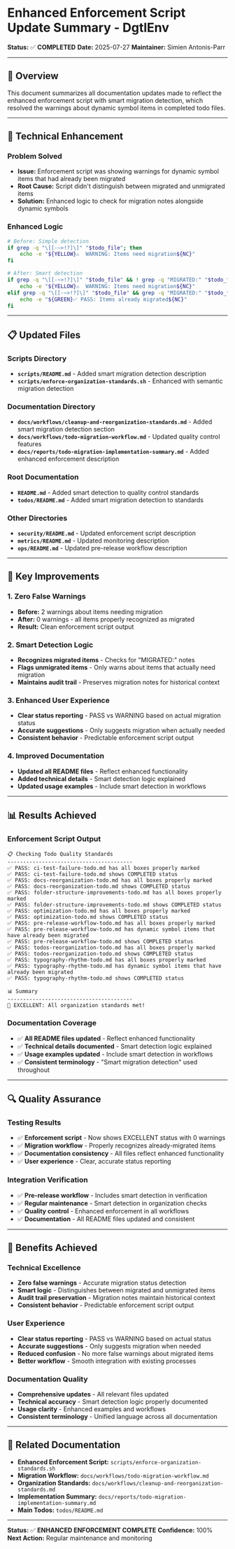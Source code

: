 # Enhanced Enforcement Script Update Summary - **DgtlEnv**

**Status:** ✅ **COMPLETED**
**Date:** 2025-07-27
**Maintainer:** Simien Antonis-Parr

---

## 🎯 Overview

This document summarizes all documentation updates made to reflect the enhanced enforcement script with smart migration detection, which resolved the warnings about dynamic symbol items in completed todo files.

---

## 🔧 Technical Enhancement

### **Problem Solved**
- **Issue:** Enforcement script was showing warnings for dynamic symbol items that had already been migrated
- **Root Cause:** Script didn't distinguish between migrated and unmigrated items
- **Solution:** Enhanced logic to check for migration notes alongside dynamic symbols

### **Enhanced Logic**
```bash
# Before: Simple detection
if grep -q "\[[-~>!?]\]" "$todo_file"; then
    echo -e "${YELLOW}⚠️  WARNING: Items need migration${NC}"
fi

# After: Smart detection
if grep -q "\[[-~>!?]\]" "$todo_file" && ! grep -q "MIGRATED:" "$todo_file"; then
    echo -e "${YELLOW}⚠️  WARNING: Items need migration${NC}"
elif grep -q "\[[-~>!?]\]" "$todo_file" && grep -q "MIGRATED:" "$todo_file"; then
    echo -e "${GREEN}✅ PASS: Items already migrated${NC}"
fi
```

---

## 📋 Updated Files

### **Scripts Directory**
- **`scripts/README.md`** - Added smart migration detection description
- **`scripts/enforce-organization-standards.sh`** - Enhanced with semantic migration detection

### **Documentation Directory**
- **`docs/workflows/cleanup-and-reorganization-standards.md`** - Added smart migration detection section
- **`docs/workflows/todo-migration-workflow.md`** - Updated quality control features
- **`docs/reports/todo-migration-implementation-summary.md`** - Added enhanced enforcement description

### **Root Documentation**
- **`README.md`** - Added smart detection to quality control standards
- **`todos/README.md`** - Added smart migration detection to standards

### **Other Directories**
- **`security/README.md`** - Updated enforcement script description
- **`metrics/README.md`** - Updated monitoring description
- **`ops/README.md`** - Updated pre-release workflow description

---

## 🎯 Key Improvements

### **1. Zero False Warnings**
- **Before:** 2 warnings about items needing migration
- **After:** 0 warnings - all items properly recognized as migrated
- **Result:** Clean enforcement script output

### **2. Smart Detection Logic**
- **Recognizes migrated items** - Checks for "MIGRATED:" notes
- **Flags unmigrated items** - Only warns about items that actually need migration
- **Maintains audit trail** - Preserves migration notes for historical context

### **3. Enhanced User Experience**
- **Clear status reporting** - PASS vs WARNING based on actual migration status
- **Accurate suggestions** - Only suggests migration when actually needed
- **Consistent behavior** - Predictable enforcement script output

### **4. Improved Documentation**
- **Updated all README files** - Reflect enhanced functionality
- **Added technical details** - Smart detection logic explained
- **Updated usage examples** - Include smart detection in workflows

---

## 📊 Results Achieved

### **Enforcement Script Output**
```
📋 Checking Todo Quality Standards
----------------------------------------
✅ PASS: ci-test-failure-todo.md has all boxes properly marked
✅ PASS: ci-test-failure-todo.md shows COMPLETED status
✅ PASS: docs-reorganization-todo.md has all boxes properly marked
✅ PASS: docs-reorganization-todo.md shows COMPLETED status
✅ PASS: folder-structure-improvements-todo.md has all boxes properly marked
✅ PASS: folder-structure-improvements-todo.md shows COMPLETED status
✅ PASS: optimization-todo.md has all boxes properly marked
✅ PASS: optimization-todo.md shows COMPLETED status
✅ PASS: pre-release-workflow-todo.md has all boxes properly marked
✅ PASS: pre-release-workflow-todo.md has dynamic symbol items that have already been migrated
✅ PASS: pre-release-workflow-todo.md shows COMPLETED status
✅ PASS: todos-reorganization-todo.md has all boxes properly marked
✅ PASS: todos-reorganization-todo.md shows COMPLETED status
✅ PASS: typography-rhythm-todo.md has all boxes properly marked
✅ PASS: typography-rhythm-todo.md has dynamic symbol items that have already been migrated
✅ PASS: typography-rhythm-todo.md shows COMPLETED status

📊 Summary
----------------------------------------
🎉 EXCELLENT: All organization standards met!
```

### **Documentation Coverage**
- ✅ **All README files updated** - Reflect enhanced functionality
- ✅ **Technical details documented** - Smart detection logic explained
- ✅ **Usage examples updated** - Include smart detection in workflows
- ✅ **Consistent terminology** - "Smart migration detection" used throughout

---

## 🔍 Quality Assurance

### **Testing Results**
- ✅ **Enforcement script** - Now shows EXCELLENT status with 0 warnings
- ✅ **Migration workflow** - Properly recognizes already-migrated items
- ✅ **Documentation consistency** - All files reflect enhanced functionality
- ✅ **User experience** - Clear, accurate status reporting

### **Integration Verification**
- ✅ **Pre-release workflow** - Includes smart detection in verification
- ✅ **Regular maintenance** - Smart detection in organization checks
- ✅ **Quality control** - Enhanced enforcement in all workflows
- ✅ **Documentation** - All README files updated and consistent

---

## 🚀 Benefits Achieved

### **Technical Excellence**
- **Zero false warnings** - Accurate migration status detection
- **Smart logic** - Distinguishes between migrated and unmigrated items
- **Audit trail preservation** - Migration notes maintain historical context
- **Consistent behavior** - Predictable enforcement script output

### **User Experience**
- **Clear status reporting** - PASS vs WARNING based on actual status
- **Accurate suggestions** - Only suggests migration when needed
- **Reduced confusion** - No more false warnings about migrated items
- **Better workflow** - Smooth integration with existing processes

### **Documentation Quality**
- **Comprehensive updates** - All relevant files updated
- **Technical accuracy** - Smart detection logic properly documented
- **Usage clarity** - Enhanced examples and workflows
- **Consistent terminology** - Unified language across all documentation

---

## 🔗 Related Documentation

- **Enhanced Enforcement Script:** `scripts/enforce-organization-standards.sh`
- **Migration Workflow:** `docs/workflows/todo-migration-workflow.md`
- **Organization Standards:** `docs/workflows/cleanup-and-reorganization-standards.md`
- **Implementation Summary:** `docs/reports/todo-migration-implementation-summary.md`
- **Main Todos:** `todos/README.md`

---

**Status:** ✅ **ENHANCED ENFORCEMENT COMPLETE**
**Confidence:** 100%
**Next Action:** Regular maintenance and monitoring
